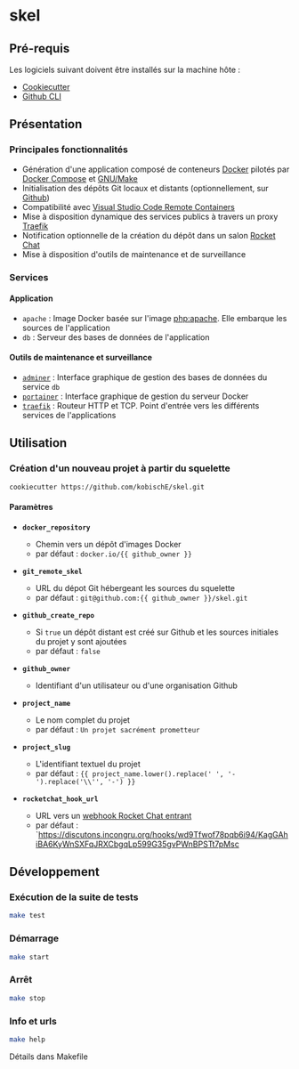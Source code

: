 # skel

## Pré-requis

Les logiciels suivant doivent être installés sur la machine hôte :

- [Cookiecutter](https://github.com/cookiecutter/cookiecutter)
- [Github CLI](https://cli.github.com/)

## Présentation

### Principales fonctionnalités

- Génération d'une application composé de conteneurs [Docker](https://www.docker.com) pilotés par [Docker Compose](https://code.visualstudio.com/docs/remote/containers) et [GNU/Make](https://www.gnu.org/software/make/)
- Initialisation des dépôts Git locaux et distants (optionnellement, sur [Github](https://github.com))
- Compatibilité avec [Visual Studio Code Remote Containers](https://code.visualstudio.com/docs/remote/containers)
- Mise à disposition dynamique des services publics à travers un proxy [Traefik](https://docs.traefik.io/)
- Notification optionnelle de la création du dépôt dans un salon [Rocket Chat](https://rocket.chat/)
- Mise à disposition d'outils de maintenance et de surveillance

### Services

#### Application

- `apache` : Image Docker basée sur l'image [php:apache](https://hub.docker.com/layers/php/library/php/7.4.8-apache/images/sha256-d64789a928c6ff660e94567ad044aec6dded6a5b2cc60ee6f131ae50b1b6d53a?context=explore). Elle embarque les sources de l'application
- `db` : Serveur des bases de données de l'application

#### Outils de maintenance et surveillance

- [`adminer`](https://www.adminer.org) : Interface graphique de gestion des bases de données du service `db`
- [`portainer`](https://www.portainer.io) : Interface graphique de gestion du serveur Docker
- [`traefik`](https://www.traefik.io) : Routeur HTTP et TCP. Point d'entrée vers les différents services de l'applications

## Utilisation

### Création d'un nouveau projet à partir du squelette

```sh
cookiecutter https://github.com/kobischE/skel.git
```

#### Paramètres

- **`docker_repository`**

    - Chemin vers un dépôt d'images Docker
    - par défaut : `docker.io/{{ github_owner }}`

- **`git_remote_skel`**

    - URL du dépot Git hébergeant les sources du squelette
    - par défaut : `git@github.com:{{ github_owner }}/skel.git`

- **`github_create_repo`**

    - Si `true` un dépôt distant est créé sur Github et les sources initiales du projet y sont ajoutées
    - par défaut : `false`

- **`github_owner`**

    - Identifiant d'un utilisateur ou d'une organisation Github

- **`project_name`**

    - Le nom complet du projet
    - par défaut : `Un projet sacrément prometteur`

- **`project_slug`**

    - L'identifiant textuel du projet
    - par défaut : `{{ project_name.lower().replace(' ', '-').replace('\\'', '-') }}`

- **`rocketchat_hook_url`**

    - URL vers un [webhook Rocket Chat entrant](https://docs.rocket.chat/guides/administrator-guides/integrations)
    - par défaut : `https://discutons.incongru.org/hooks/wd9Tfwof78pqb6i94/KagGAhiBA6KyWnSXFqJRXCbgqLp599G35gvPWnBPSTt7pMsc

## Développement

### Exécution de la suite de tests

```sh
make test
```

###  Démarrage

```sh
make start
```
### Arrêt

```sh
make stop
```
### Info et urls 

```sh
make help
```

Détails dans Makefile


